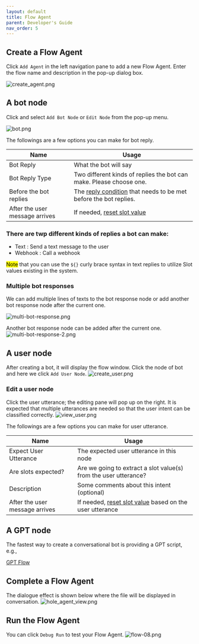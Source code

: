 ```yaml
---
layout: default
title: Flow Agent
parent: Developer's Guide
nav_order: 5
---
```


## Create a Flow Agent
Click `Add Agent` in the left navigation pane to add a new Flow Agent.  Enter the flow name and description in the pop-up dialog box.

![create_agent.png](create_agent.png)

## A bot node
Click and select `Add Bot Node` or `Edit Node` from the pop-up menu. 

![bot.png](bot.png)

The followings are a few options you can make for bot reply. 

| Name                          | Usage                                                                                                       |
|-------------------------------|-------------------------------------------------------------------------------------------------------------|
| Bot Reply                     | What the bot will say                                                                                       |
| Bot Reply Type                | Two different kinds of replies the bot can make. Please choose one.                                         |
| Before the bot replies        | The [reply condition](/docs/advance_control/reply_conditions/) that needs to be met before the bot replies. |
| After the user message arrives| If needed, [reset slot value](/docs/advance_control/reset_slot/)                                            |

### There are twp different kinds of replies a bot can make:

- Text       : Send a text message to the user
- Webhook    : Call a webhook 

<mark>Note</mark> that you can use the `${}` curly brace syntax in text replies to utilize Slot values existing in the system.

### Multiple bot responses
We can add multiple lines of texts to the bot response node or add another bot response node after the current one. 

![multi-bot-response.png](multi-bot-response.png)

Another bot response node can be added after the current one.
![multi-bot-response-2.png](multi-bot-response-2.png)

## A user node
After creating a bot, it will display the flow window. Click the node of bot and here we click `Add User Node`.
![create_user.png](create_user.png)

### Edit a user node
Click the user utterance; the editing pane will pop up on the right. It is expected that multiple utterances are needed so that the user intent can be classified correctly.
![view_user.png](view_user.png)

The followings are a few options you can make for user utterance. 

| Name                           | Usage            |
|--------------------------------|-------------------|
| Expect User Utterance          | The expected user utterance in this node     |
| Are slots expected?            | Are we going to extract a slot value(s) from the user utterance?   |
| Description                    | Some comments about this intent (optional)|
| After the user message arrives | If needed, [reset slot value](/docs/advance_control/reset_slot/) based on the user utterance   |

## A GPT node
The fastest way to create a conversational bot is providing a GPT script, e.g.,

[GPT Flow](/docs/tutorial/llm_agent)

## Complete a Flow Agent
The dialogue effect is shown below where the file will be displayed in conversation.
![hole_agent_view.png](hole_agent_view.png)

## Run the Flow Agent
You can click `Debug Run` to test your Flow Agent.
![flow-08.png](/assets/images/tutorial/flow/flow-08.png)


